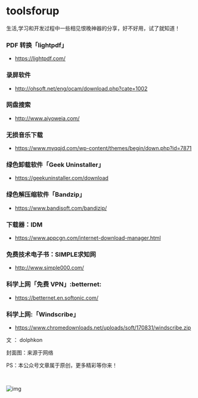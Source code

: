 # toolsforup
生活,学习和开发过程中一些相见恨晚神器的分享，好不好用，试了就知道！


### PDF 转换「lightpdf」
 * https://lightpdf.com/
### 录屏软件
* http://ohsoft.net/eng/ocam/download.php?cate=1002
### 网盘搜索
* http://www.aiyoweia.com/
### 无损音乐下载
* https://www.myqqjd.com/wp-content/themes/begin/down.php?id=7871
### 绿色卸载软件「Geek Uninstaller」
* https://geekuninstaller.com/download
### 绿色解压缩软件「Bandzip」
* https://www.bandisoft.com/bandizip/
### 下载器：IDM
* https://www.appcgn.com/internet-download-manager.html
### 免费技术电子书：SIMPLE求知网
* http://www.simple000.com/
### 科学上网「免费 VPN」:betternet:
* https://betternet.en.softonic.com/
### 科学上网:「Windscribe」
* https://www.chromedownloads.net/uploads/soft/170831/windscribe.zip

 文  ： dolphkon 

封面图：来源于网络

PS：本公众号文章属于原创，更多精彩等你来！

​                         

![img](https://mmbiz.qpic.cn/mmbiz_jpg/IC9v3eF7SujEn3VKib6keW3VzQiajpYPT3S1aEx1M36PmALtnw4DZKNhoRnyyQLb1AuAzmrXRXFibeqUV9UtExeQQ/640)
